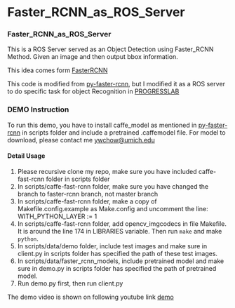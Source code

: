# Faster_RCNN_as_ROS_Server
### Faster_RCNN_as_ROS_Server

This is a ROS Server served as an Object Detection using Faster_RCNN Method. Given an image and then output bbox information.

This idea comes form [FasterRCNN](https://arxiv.org/pdf/1506.01497.pdf)

This code is modified from [py-faster-rcnn](https://github.com/rbgirshick/py-faster-rcnn), but I modified it as a ROS server to do specific task for object Recognition in [PROGRESSLAB](http://progress.eecs.umich.edu/)

### DEMO Instruction

To run this demo, you have to install caffe_model as mentioned in [py-faster-rcnn](https://github.com/rbgirshick/py-faster-rcnn) in scripts folder and include a pretrained .caffemodel file. For model to download, please contact me ywchow@umich.edu

#### Detail Usage
1. Please recursive clone my repo, make sure you have included caffe-fast-rcnn folder in scripts folder 
2. In scripts/caffe-fast-rcnn folder, make sure you have changed the branch to faster-rcnn branch, not master branch
3. In scripts/caffe-fast-rcnn folder, make a copy of Makefile.config.example as Make.config and uncomment the line: WITH_PYTHON_LAYER := 1
4. In scripts/caffe-fast-rcnn folder, add opencv_imgcodecs in file Makefile. It is around the line 174 in LIBRARIES variable. Then run ``make`` and make ``python``.
5. In scripts/data/demo folder, include test images and make sure in client.py in scripts folder has specified the path of these test images.
6. In scripts/data/faster_rcnn_models, include pretrained model and make sure in demo.py in scripts folder has specified the path of pretrained model.
7. Run demo.py first, then run client.py

The demo video is shown on following youtube link [demo](https://www.youtube.com/watch?v=3dvnhPWKLrA)
